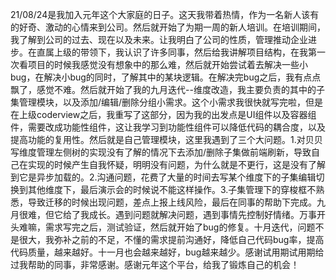 21/08/24是我加入元年这个大家庭的日子。这天我带着热情，作为一名新人该有的好奇、激动的心情来到公司。然后就开始了为期一周的新人培训。在培训期间，我了解到公司的过去、现在以及未来。让我明白了公司的性质，管理推动企业进步。在直属上级的带领下，我认识了许多同事，然后给我讲解项目结构，在我第一次看项目的时候我感觉没有想象中的那么难，然后就开始尝试着去解决一些小bug，在解决小bug的同时，了解其中的某块逻辑。在解决完bug之后，我有点点飘了，感觉不难。然后就开始了我的九月迭代--维度改造，我主要负责的其中的子集管理模块，以及添加/编辑/删除分组小需求。这个小需求我很快就写完啦，但是在上级coderview之后，我重写了这部分，因为我的出发点是UI组件以及容器组件，需要改成功能性组件，这让我学习到功能性组件可以降低代码的耦合度，以及提高功能的复用性。然后就是自己管理模块，这里我遇到了三个大问题。1.对贝贝写维度管理左侧树的实现没有了解的情况下去添加/删除子集做前端刷新，导致自己在实现的时候产生自我怀疑，明明没有问题，为什么就是不更行，这是没有了解到它是异步加载的。2.沟通问题，花费了大量的时间去写某个维度下的子集编辑切换到其他维度下，最后演示会的时候说不能这样操作。3.子集管理下的穿梭框不熟悉，导致迁移的时候出现问题，差点上报上线风险，最后在同事的帮助下完成。九月很难，但它给了我成长。遇到问题就解决问题，遇到事情先控制好情绪。万事开头难嘛，需求写完之后，测试验证，然后就开始了bug的修复。十月迭代，问题不是很大，我弥补之前的不足，不懂的需求提前沟通好，降低自己代码bug率，提高代码质量，越来越好。十一月也会越来越好，bug越来越少。感谢试用期试用期给过我帮助的同事，非常感谢。感谢元年这个平台，给我了锻炼自己的机会！